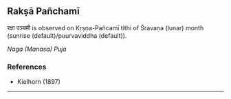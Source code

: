 ## Rakṣā Pañchamī
रक्षा पञ्चमी is observed on Kṛṣṇa-Pañcamī tithi of Śravaṇa (lunar) month (sunrise (default)/puurvaviddha (default)).

_Naga (Manasa) Puja_
### References
* Kielhorn (1897)


---
